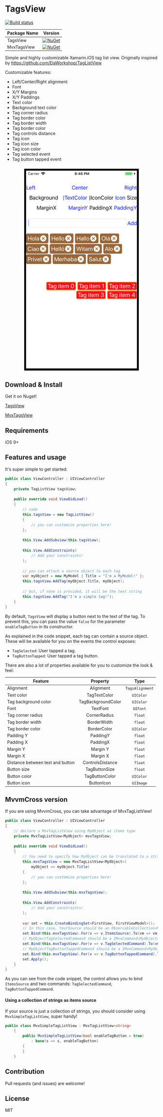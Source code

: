 # TagsView

[![Build status](https://ci.appveyor.com/api/projects/status/a058sud1vs7xtwx8?svg=true)](https://ci.appveyor.com/project/nmilcoff/tagsview)

|Package Name|Version|
| ------------------- | :------------------: |
|TagsView|[![NuGet](https://img.shields.io/nuget/v/TagsView.svg?label=NuGet)](https://www.nuget.org/packages/TagsView/)|
|MvxTagsView|[![NuGet](https://img.shields.io/nuget/v/MvxTagsView.svg?label=NuGet)](https://www.nuget.org/packages/MvxTagsView/)|


Simple and highly customizable Xamarin.iOS tag list view. Originally inspired by https://github.com/ElaWorkshop/TagListView

Customizable features:
- Left/Center/Right alignment
- Font
- X/Y Margins
- X/Y Paddings
- Text color
- Background text color
- Tag corner radius
- Tag border color
- Tag border width
- Tag border color
- Tag controls distance
- Tag icon
- Tag icon size
- Tag icon color
- Tag selected event
- Tag button tapped event

<h3 align="center">
    <img src="Assets/sshot.png" alt="Screenshot" />
</h3>


## Download & Install

Get it on Nuget!

[TagsView](https://www.nuget.org/packages/TagsView/)

[MvxTagsView](https://www.nuget.org/packages/MvxTagsView/)

## Requirements

iOS 9+

## Features and usage

It's super simple to get started:

```c#
public class ViewController : UIViewController
{
    private TagListView tagsView;

    public override void ViewDidLoad()
    {
        // code
        this.tagsView = new TagListView()
        {
            // you can customize properties here!
        };

        this.View.AddSubview(this.tagsView);

        this.View.AddConstraints(        
            // Add your constraints!
        );

        // you can attach a source object to each tag
        var myObject = new MyModel { Title = "I'm a MyModel!" };
        this.tagsView.AddTag(myObject.Title, myObject); 

        // but, if none is provided, it will be the text string 
        this.tagsView.AddTag("I'm a simple tag!"); 
    }
}
```

By default, `TagsView` will display a button next to the text of the tag. To prevent this, you can pass the value `false` for the parameter `enableTagButton` in its constructor.

As explained in the code snippet, each tag can contain a source object. These will be available for you on the events the control exposes:
- `TagSelected`: User tapped a tag.
- `TagButtonTapped`: User tapped a tag button.


There are also a lot of properties available for you to customize the look & feel:

|Feature|Property|Type|
| ------------------- | :------------------: | :------------------: |
|Alignment|Alignment|`TagsAlignment`|
Text color|TagTextColor|`UIColor`|
Tag background color|TagBackgroundColor|`UIColor`|
Font|TextFont|`UIFont`|
Tag corner radius|CornerRadius|`float`|
Tag border width|BorderWidth|`float`|
Tag border color|BorderColor|`UIColor`|
Padding Y|PaddingY|`float`|
Padding X|PaddingX|`float`|
Margin Y|Margin Y|`float`|
Margin X|Margin X|`float`|
Distance between text and button|ControlsDistance|`float`|
Button size|TagButtonSize|`float`|
Button color|TagButtonColor|`UIColor`|
Button icon|ButtonIcon|`UIImage`|

## MvvmCross version


If you are using MvvmCross, you can take advantage of MvxTagListView!

```c#
public class ViewController : UIViewController
{
    // declare a MvxTagListView using MyObject as items type
    private MvxTagListView<MyObject> mvxTagsView;

    public override void ViewDidLoad()
    {
        // You need to specify how MyObject can be translated to a string in the ctor!
        this.mvxTagsView = new MvxTagListView<MyObject>(
            myObject => myObject.Title)
        {
            // you can customize properties here!
        };

        this.View.AddSubview(this.mvxTagsView);

        this.View.AddConstraints(        
            // Add your constraints!
        );

        var set = this.CreateBindingSet<FirstView, FirstViewModel>();
        // In this case, YourSource should be an ObservableCollection<MyObject>
        set.Bind(this.mvxTagsView).For(v => v.ItemsSource).To(vm => vm.YourSource); 
        // MyObjectTagSelectedCommand should be a IMvxCommand<MyObject>
        set.Bind(this.mvxTagsView).For(v => v.TagSelectedCommand).To(vm => vm.MyObjectTagSelectedCommand);
        // MyObjectTagButtonTappedCommand should be a IMvxCommand<MyObject>
        set.Bind(this.mvxTagsView).For(v => v.TagButtonTappedCommand).To(vm => vm.MyObjectTagButtonTappedCommand);
        set.Apply();
    }
}
```

As you can see from the code snippet, the control allows you to bind `ItemsSource` and two commands: `TagSelectedCommand`, `TagButtonTappedCommand`.

#### Using a collection of strings as items source

If your source is just a collection of strings, you should consider using `MvxSimpleTagListView`, super handy!

```c#
public class MvxSimpleTagListView : MvxTagListView<string>
    {
        public MvxSimpleTagListView(bool enableTagButton = true)
            : base(s => s, enableTagButton)
        {
        }
    }
```

## Contribution

Pull requests (and issues) are welcome!

## License

MIT
